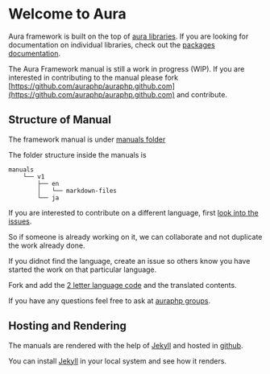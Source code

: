 Welcome to Aura
===============

Aura framework is built on the top of [aura libraries](http://auraphp.com/packages/). 
If you are looking for documentation on individual libraries, 
check out the [packages documentation](http://auraphp.com/packages/).

The Aura Framework manual is still a work in progress (WIP).
If you are interested in contributing to the manual please fork 
[https://github.com/auraphp/auraphp.github.com](https://github.com/auraphp/auraphp.github.com)
and contribute.

Structure of Manual
-------------------

The framework manual is under 
[manuals folder](https://github.com/auraphp/auraphp.github.com/tree/master/manuals)

The folder structure inside the manuals is


    manuals
        └── v1
            ├── en
            │   └── markdown-files
            └── ja


If you are interested to contribute on a different language, 
first [look into the issues](https://github.com/auraphp/auraphp.github.com/issues?labels=manuals&page=1&state=open). 

So if someone is already working on it, we can collaborate and 
not duplicate the work already done.

If you didnot find the language, create an issue so others know you 
have started the work on that particular language.

Fork and add the 
[2 letter language code](http://en.wikipedia.org/wiki/List_of_ISO_639-1_codes)
and the translated contents.

If you have any questions feel free to ask at 
[auraphp groups](http://groups.google.com/group/auraphp).

Hosting and Rendering
---------------------

The manuals are rendered with the help of [Jekyll](http://jekyllrb.com)
and hosted in [github](https://github.com).

You can install [Jekyll](http://jekyllrb.com) in your local system and 
see how it renders.
